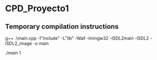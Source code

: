 # CPD_Proyecto1

## Temporary compilation instructions
g++ .\main.cpp -I"include" -L"lib" -Wall -lmingw32 -lSDL2main -lSDL2 -lSDL2_image -o main

./main 1